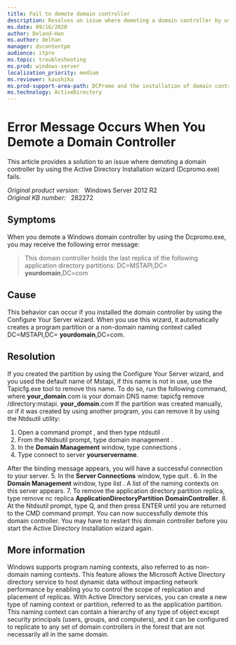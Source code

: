 ```yaml
---
title: Fail to demote domain controller
description: Resolves an issue where demoting a domain controller by using the Active Directory Installation wizard (Dcpromo.exe) fails.
ms.date: 09/16/2020
author: Deland-Han
ms.author: delhan
manager: dscontentpm
audience: itpro
ms.topic: troubleshooting
ms.prod: windows-server
localization_priority: medium
ms.reviewer: kaushika
ms.prod-support-area-path: DCPromo and the installation of domain controllers
ms.technology: ActiveDirectory
---
```

# Error Message Occurs When You Demote a Domain Controller

This article provides a solution to an issue where demoting a domain controller by using the Active Directory Installation wizard (Dcpromo.exe) fails.

_Original product version:_ &nbsp; Windows Server 2012 R2  
_Original KB number:_ &nbsp; 282272

## Symptoms

When you demote a Windows domain controller by using the Dcpromo.exe, you may receive the following error message:

> This domain controller holds the last replica of the following application directory partitions:
DC=MSTAPI,DC= **yourdomain**,DC=com

## Cause

This behavior can occur if you installed the domain controller by using the Configure Your Server wizard. When you use this wizard, it automatically creates a program partition or a non-domain naming context called DC=MSTAPI,DC= **yourdomain**,DC=com.

## Resolution

If you created the partition by using the Configure Your Server wizard, and you used the default name of Mstapi, if this name is not in use, use the Tapicfg.exe tool to remove this name. To do so, run the following command, where **your_domain**.com is your domain DNS name: tapicfg remove /directory:mstapi. **your_domain**.com 
If the partition was created manually, or if it was created by using another program, you can remove it by using the Ntdsutil utility:
1. Open a command prompt , and then type
 ntdsutil .
2. From the Ntdsutil prompt, type domain management .
3. In the **Domain Management** window, type
 connections .
4. Type connect to server
 **yourservername**.

After the binding message appears, you will have a successful connection to your server.
5. In the **Server Connections** window, type
 quit .
6. In the **Domain Management** window, type
 list . A list of the naming contexts on this server appears.
7. To remove the application directory partition replica, type remove nc replica **ApplicationDirectoryPartition** **DomainController**.
8. At the Ntdsutil prompt, type Q, and then press ENTER until you are returned to the CMD command prompt. You can now successfully demote this domain controller. You may have to restart this domain controller before you start the Active Directory Installation wizard again.

## More information

Windows supports program naming contexts, also referred to as non-domain naming contexts. This feature allows the Microsoft Active Directory directory service to host dynamic data without impacting network performance by enabling you to control the scope of replication and placement of replicas. With Active Directory services, you can create a new type of naming context or partition, referred to as the application partition. This naming context can contain a hierarchy of any type of object except security principals (users, groups, and computers), and it can be configured to replicate to any set of domain controllers in the forest that are not necessarily all in the same domain.
